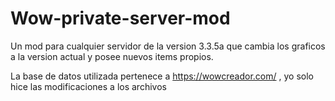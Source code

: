 # Wow-private-server-mod
Un mod para cualquier servidor de la version 3.3.5a que cambia los graficos a la version actual y posee nuevos items propios.

La base de datos utilizada pertenece a https://wowcreador.com/ , yo solo hice las modificaciones a los archivos
